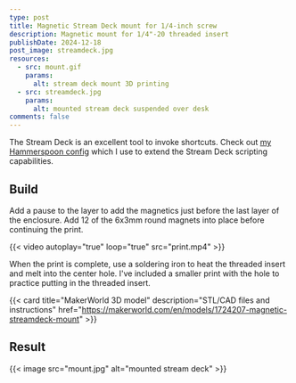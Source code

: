 ```yaml
---
type: post
title: Magnetic Stream Deck mount for 1/4-inch screw
description: Magnetic mount for 1/4"-20 threaded insert
publishDate: 2024-12-18
post_image: streamdeck.jpg
resources:
  - src: mount.gif
    params:
      alt: stream deck mount 3D printing
  - src: streamdeck.jpg
    params:
      alt: mounted stream deck suspended over desk
comments: false
---
```


The Stream Deck is an excellent tool to invoke shortcuts. Check out [my Hammerspoon config](https://github.com/brettinternet/dotfiles/blob/10ca81a59c4363c27f6796a80781188e6fe7032d/darwin/.hammerspoon/http.lua) which I use to extend the Stream Deck scripting capabilities.

## Build

Add a pause to the layer to add the magnetics just before the last layer of the enclosure. Add 12 of the 6x3mm round magnets into place before continuing the print.

{{< video autoplay="true" loop="true" src="print.mp4" >}}

When the print is complete, use a soldering iron to heat the threaded insert and melt into the center hole. I've included a smaller print with the hole to practice putting in the threaded insert.

{{< card
title="MakerWorld 3D model"
description="STL/CAD files and instructions"
href="https://makerworld.com/en/models/1724207-magnetic-streamdeck-mount" >}}

## Result

{{< image src="mount.jpg" alt="mounted stream deck" >}}
